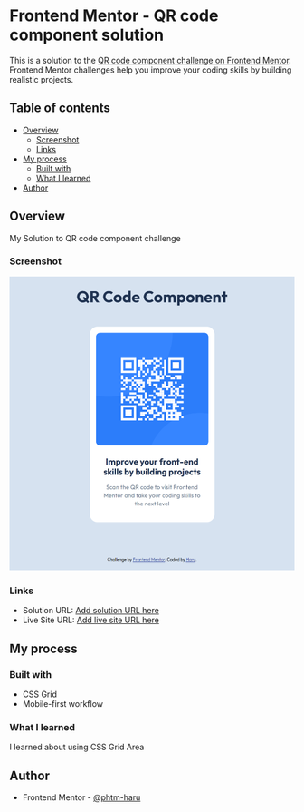 # Frontend Mentor - QR code component solution

This is a solution to the [QR code component challenge on Frontend Mentor](https://www.frontendmentor.io/challenges/qr-code-component-iux_sIO_H). Frontend Mentor challenges help you improve your coding skills by building realistic projects. 

## Table of contents

- [Overview](#overview)
  - [Screenshot](#screenshot)
  - [Links](#links)
- [My process](#my-process)
  - [Built with](#built-with)
  - [What I learned](#what-i-learned)
- [Author](#author)

## Overview

My Solution to QR code component challenge

### Screenshot

![](./screenshot.png)


### Links

- Solution URL: [Add solution URL here](https://your-solution-url.com)
- Live Site URL: [Add live site URL here](https://phtm-haru.github.io/fem-qr-code-component/)

## My process

### Built with

- CSS Grid
- Mobile-first workflow

### What I learned

I learned about using CSS Grid Area

## Author

- Frontend Mentor - [@phtm-haru](https://www.frontendmentor.io/profile/phtm-haru)
